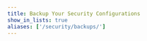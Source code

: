 ```yaml
---
title: Backup Your Security Configurations
show_in_lists: true
aliases: ['/security/backups/']
---
```

